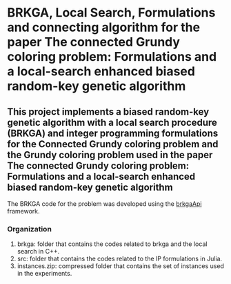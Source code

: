 # BRKGA, Local Search, Formulations and connecting algorithm for the paper The connected Grundy coloring problem: Formulations and a local-search enhanced biased random-key genetic algorithm

## This project implements a biased random-key genetic algorithm with a local search procedure (BRKGA) and integer programming formulations for the Connected Grundy coloring problem and the Grundy coloring problem used in the paper The connected Grundy coloring problem: Formulations and a local-search enhanced biased random-key genetic algorithm

The BRKGA code for the problem was developed using the [brkgaApi](https://github.com/rfrancotoso/brkgaAPI) framework. 

### Organization

1. brkga: folder that contains the codes related to brkga and the local search in C++.
2. src: folder that contains the codes related to the IP formulations in Julia.
3. instances.zip: compressed folder that contains the set of instances used in the experiments.

